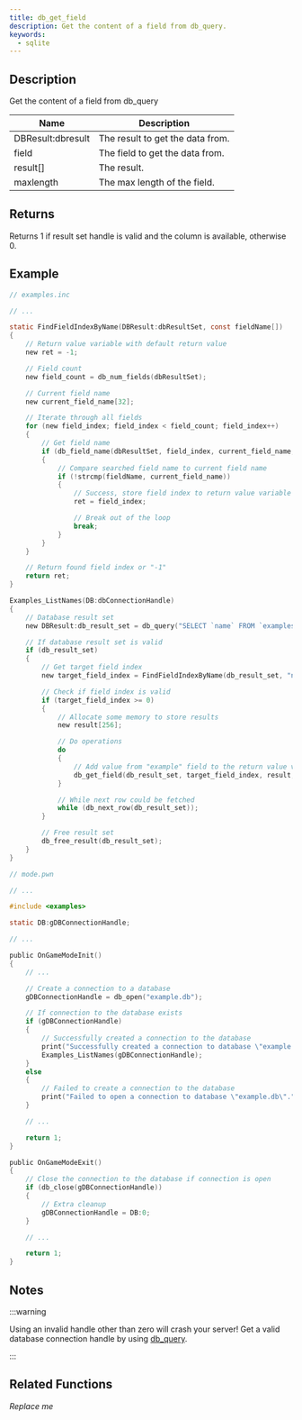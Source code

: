 ```yaml
---
title: db_get_field
description: Get the content of a field from db_query.
keywords:
  - sqlite
---
```


<LowercaseNote />

## Description

Get the content of a field from db_query

| Name              | Description                      |
| ----------------- | -------------------------------- |
| DBResult:dbresult | The result to get the data from. |
| field             | The field to get the data from.  |
| result[]          | The result.                      |
| maxlength         | The max length of the field.     |

## Returns

Returns 1 if result set handle is valid and the column is available, otherwise 0.

## Example

```c
// examples.inc

// ...

static FindFieldIndexByName(DBResult:dbResultSet, const fieldName[])
{
    // Return value variable with default return value
    new ret = -1;

    // Field count
    new field_count = db_num_fields(dbResultSet);

    // Current field name
    new current_field_name[32];

    // Iterate through all fields
    for (new field_index; field_index < field_count; field_index++)
    {
        // Get field name
        if (db_field_name(dbResultSet, field_index, current_field_name, sizeof current_field_name))
        {
            // Compare searched field name to current field name
            if (!strcmp(fieldName, current_field_name))
            {
                // Success, store field index to return value variable
                ret = field_index;

                // Break out of the loop
                break;
            }
        }
    }

    // Return found field index or "-1"
    return ret;
}

Examples_ListNames(DB:dbConnectionHandle)
{
    // Database result set
    new DBResult:db_result_set = db_query("SELECT `name` FROM `examples`");

    // If database result set is valid
    if (db_result_set)
    {
        // Get target field index
        new target_field_index = FindFieldIndexByName(db_result_set, "name");

        // Check if field index is valid
        if (target_field_index >= 0)
        {
            // Allocate some memory to store results
            new result[256];

            // Do operations
            do
            {
                // Add value from "example" field to the return value variable
                db_get_field(db_result_set, target_field_index, result, sizeof result);
            }

            // While next row could be fetched
            while (db_next_row(db_result_set));
        }

        // Free result set
        db_free_result(db_result_set);
    }
}
```

```c
// mode.pwn

// ...

#include <examples>

static DB:gDBConnectionHandle;

// ...

public OnGameModeInit()
{
    // ...

    // Create a connection to a database
    gDBConnectionHandle = db_open("example.db");

    // If connection to the database exists
    if (gDBConnectionHandle)
    {
        // Successfully created a connection to the database
        print("Successfully created a connection to database \"example.db\".");
        Examples_ListNames(gDBConnectionHandle);
    }
    else
    {
        // Failed to create a connection to the database
        print("Failed to open a connection to database \"example.db\".");
    }

    // ...

    return 1;
}

public OnGameModeExit()
{
    // Close the connection to the database if connection is open
    if (db_close(gDBConnectionHandle))
    {
        // Extra cleanup
        gDBConnectionHandle = DB:0;
    }

    // ...

    return 1;
}
```

## Notes

:::warning

Using an invalid handle other than zero will crash your server! Get a valid database connection handle by using [db_query](db_query).

:::

## Related Functions

_Replace me_
